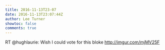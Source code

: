 ```yaml
---
title: 2016-11-13T23-07
date: 2016-11-13T23:07:44Z
author: Lee Turner
showtoc: false
comments: true
---
```


RT @hughlaurie: Wish I could vote for this bloke http://imgur.com/mjMV25F

